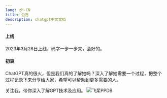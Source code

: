 ```yaml
---
lang: zh-CN
title: 公告
description: chatgpt中文文档
---
```


#### 上线
2023年3月28日上线，码字一步一步来，会好的。

#### 初衷
ChatGPT真的很火，但是我们真的了解她吗？深入了解她需要一个过程，把整个过程记录下来分享给大家，希望可以帮助到更多需要的人。

关注我，带你深入了解GPT技术及应用。
![飞桨PPDB](https://ai-studio-static-online.cdn.bcebos.com/e939f12ab7034a069fb4581dec21bb233473ed75fdd543d683982921ddb69167)